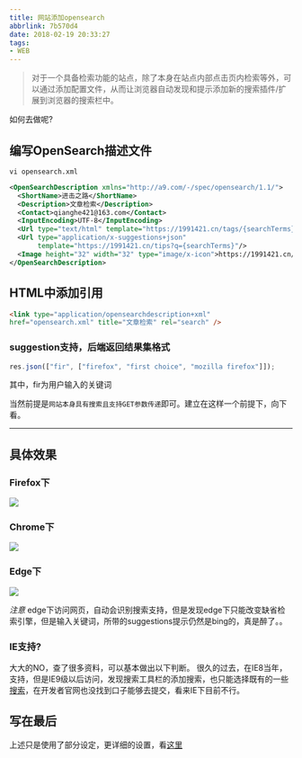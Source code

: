 ```yaml
---
title: 网站添加opensearch
abbrlink: 7b570d4
date: 2018-02-19 20:33:27
tags:
- WEB
---
```

> 对于一个具备检索功能的站点，除了本身在站点内部点击页内检索等外，可以通过添加配置文件，从而让浏览器自动发现和提示添加新的搜索插件/扩展到浏览器的搜索栏中。

如何去做呢?

## 编写OpenSearch描述文件

`vi opensearch.xml`

```xml
<OpenSearchDescription xmlns="http://a9.com/-/spec/opensearch/1.1/">
  <ShortName>进击之路</ShortName>
  <Description>文章检索</Description>
  <Contact>qianghe421@163.com</Contact>
  <InputEncoding>UTF-8</InputEncoding>
  <Url type="text/html" template="https://1991421.cn/tags/{searchTerms}"/>
  <Url type="application/x-suggestions+json"
       template="https://1991421.cn/tips?q={searchTerms}"/>
  <Image height="32" width="32" type="image/x-icon">https://1991421.cn/favicon.ico</Image>
</OpenSearchDescription>

```
## HTML中添加引用

```html
<link type="application/opensearchdescription+xml"
href="opensearch.xml" title="文章检索" rel="search" />
```

### suggestion支持，后端返回结果集格式

```javascript
res.json(["fir", ["firefox", "first choice", "mozilla firefox"]]);

```
其中，fir为用户输入的关键词

当然前提是`网站本身具有搜索且支持GET参数传递`即可。建立在这样一个前提下，向下看。

----

## 具体效果

### Firefox下
![](//static.1991421.cn/blog/2018-02-19-131050.png)

### Chrome下
![](//static.1991421.cn/blog/2018-02-19-134323.png)

### Edge下
![](//static.1991421.cn/blog/2018-02-24-050C8251FCECF01DFA151A8D0C235808.png)

_注意_ edge下访问网页，自动会识别搜索支持，但是发现edge下只能改变缺省检索引擎，但是输入关键词，所带的suggestions提示仍然是bing的，真是醉了。。

### IE支持?

大大的NO，查了很多资料，可以基本做出以下判断。
很久的过去，在IE8当年，支持，但是IE9级以后访问，发现搜索工具栏的添加搜索，也只能选择既有的一些[搜索](https://www.microsoft.com/zh-cn/iegallery)，在开发者官网也没找到口子能够去提交，看来IE下目前不行。


## 写在最后
上述只是使用了部分设定，更详细的设置，看[这里](http://www.opensearch.org/Specifications/OpenSearch/1.1)
